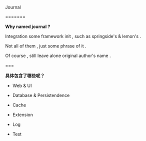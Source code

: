 Journal

=======

**Why named journal ?**


Integration some framework init , such as springside's & lemon's .

Not all of them , just some phrase of it .

Of course , still leave alone original author's name .

===

**具体包含了哪些呢？**

- Web & UI

- Database & Persistendence

- Cache

- Extension

- Log

- Test

